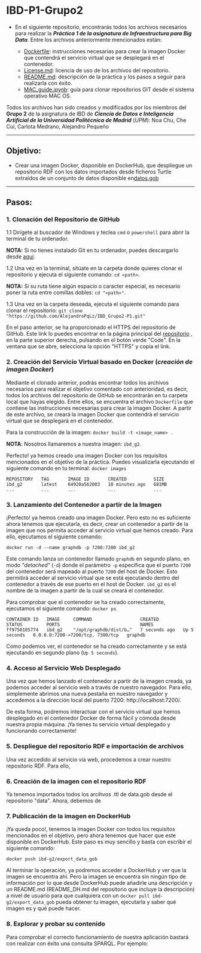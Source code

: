 # IBD-P1-Grupo2

- En el siguiente repositorio, encontrarás todos los archivos necesarios para realizar la ***Práctica 1 de la asignatura de Infraestructura para Big Data***. Entre los archivos anteriormente mencionados están:

    - [Dockerfile](Dockerfile): instrucciones necesarias para crear la imagen Docker que contendrá el servicio virtual que se desplegará en el contenedor.
    - [License.md](License.md): licencia de uso de los archivos del repositorio.
    - [README.md](README.md): descripción de la práctica y los pasos a seguir para realizarla con éxito.
    - [MAC_guide.ipynb](MAC_guide.ipynb): guía para clonar repositorios GIT desde el sistema operativo MAC OS.

Todos los archivos han sido creados y modificados por los miembros del **Grupo 2** de la asignatura de IBD de ***Ciencia de Datos e Inteligencia Artificial de la Universidad Politécnica de Madrid*** (*UPM*): Noa Chu, Che Cui, Carlota Medrano, Alejandro Pequeño
****

## Objetivo:

- Crear una imagen Docker, disponible en DockerHub, que despliegue un repositorio RDF con los datos importados desde ficheros Turtle extraídos de un conjunto de datos disponible en[datos.gob](https://datos.gob.es/es)
****

## Pasos:

### 1. Clonación del Repositorio de GitHub

1.1 Dirígete al buscador de Windows y teclea `cmd` o `powershell` para abrir la terminal de tu ordenador.
    
**NOTA:** Si no tienes instalado Git en tu ordenador, puedes descargarlo desde [aquí](https://git-scm.com/downloads).

1.2 Una vez en la terminal, sitúate en la carpeta donde quieres clonar el repositorio y ejecuta el siguiente comando: `cd <path>`.

**NOTA:** Si su ruta tiene algún espacio o caracter especial, es necesario poner la ruta entre comillas dobles: `cd "<path>"`.

1.3 Una vez en la carpeta deseada, ejecuta el siguiente comando para clonar el repositorio:
`git clone "https://github.com/AlejandroPqLz/IBD_Grupo2-P1.git"`

En el paso anterior, se ha proporcionado el HTTPS del repositorio de GitHub. Este link lo puedes encontrar en la página principal del [repositorio](https://github.com/AlejandroPqLz/IBD_Grupo2-P1) , en la parte superior derecha, pulsando en el botón verde "Code". En la ventana que se abre, selecciona la opción "HTTPS" y copia el link. 


### 2. Creación del Servicio Virtual basado en Docker (*creación de imagen Docker*)

Mediante el clonado anterior, podrás encontrar todos los archivos necesarios para realizar el objetivo comentado con anterioridad, es decir, todos los archivos del repositorio de GitHub se encontrarán en tu carpeta local que hayas elegido. Entre ellos, se encuentra el archivo `Dockerfile` que contiene las instrucciones necesarias para crear la imagen Docker. A partir de este archivo, se creará la imagen Docker que contendrá el servicio virtual que se desplegará en el contenedor. 

Para la construcción de la imagen: `docker build -t <image_name> .` 
    
**NOTA**: Nosotros llamaremos a nuestra imagen: `ibd_g2`.

Perfecto! ya hemos creado una imagen Docker con los requisitos mencionados en el objetivo de la práctica. Puedes visualizarla ejecutando el siguiente comando en tu terminal: `docker images`

```
REPOSITORY   TAG       IMAGE ID       CREATED          SIZE
ibd_g2       latest    64920a562003   10 minutes ago   681MB
...          ...       ...            ...              ...
```

### 3. Lanzamiento del Contenedor a partir de la Imagen

¡Perfecto! ya hemos creado una imagen Docker. Pero esto no es suficiente ahora tenemos que ejecutarla, es decir, crear un contenedor a partir de la imagen que nos permita acceder al servicio virtual que hemos creado. Para ello, ejecutamos el siguiente comando:

`docker run -d --name graphdb -p 7200:7200 ibd_g2`

Este comando lanza un contenedor llamado `graphdb` en segundo plano, en modo *"detached"* (`-d`) donde el parámetro `-p` especifica que el puerto `7200` del contenedor será mapeado al puerto `7200` del host de Docker. Esto permitirá acceder al servicio virtual que se está ejecutando dentro del contenedor a través de ese puerto en el host de Docker. `ibd_g2` es el nombre de la imagen a partir de la cual se creará el contenedor.

Para comprobar que el contenedor se ha creado correctamente, ejecutamos el siguiente comando: `docker ps`

```
CONTAINER ID   IMAGE     COMMAND                  CREATED         STATUS         PORTS                              NAMES
ff9750105774   ibd_g2    "/opt/graphdb/dist/b…"   7 seconds ago   Up 5 seconds   0.0.0.0:7200->7200/tcp, 7300/tcp   graphdb
```

Como podemos ver, el contenedor se ha creado correctamente y se está ejecutando en segundo plano (`Up 5 seconds`).


### 4. Acceso al Servicio Web Desplegado

Una vez que hemos lanzado el contenedor a partir de la imagen creada, ya podemos acceder al servicio web a través de nuestro navegador. Para ello, simplemente abrimos una nueva pestaña en nuestro navegador y accedemos a la dirección local del puerto 7200: http://localhost:7200/.

De esta forma, podremos interactuar con el servicio virtual que hemos desplegado en el contenedor Docker de forma fácil y cómoda desde nuestra propia máquina. ¡Ya tienes tu servicio virtual desplegado y funcionando correctamente!


### 5. Despliegue del repositorio RDF e importación de archivos

Una vez accedido al servicio via web, procedemos a crear nuestro repositorio RDF. Para ello, 

### 6. Creación de la imagen con el repositorio RDF

Ya tenemos importados todos los arcihvos .ttl de data.gob desde el repositorio "data". Ahora, debemos de

### 7. Publicación de la imagen en DockerHub

¡Ya queda poco!, tenemos la imagen Docker con todos los requisitos mencionados en el objetivo, pero ahora tenemos que hacer que este disponible en DockerHub. Este paso es muy sencillo y basta con escribir el siguiente comando: 

`docker push ibd-g2/export_data_gob`

Al terminar la operación, ya podremos acceder a DockerHub y ver que la imagen se encuentra ahí. Pero la imagen se encuentra sin ningún tipo de información por lo que desde DockerHub puede añadirle una descripción y un README.md (README_DH.md del repositorio que incluye la descripción) a nivel de usuario para que cualquiera con un `docker pull ibd-g2/export_data_gob` pueda obtener tu imagen, ejecutarla y saber qué imagen es y qué puede hacer.

### 8. Explorar y probar su contenido

Para comprobar el correcto funcionamiento de nuestra aplicación bastará con realizar con éxito una consulta SPARQL. Por ejemplo:
